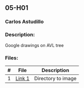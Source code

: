 ## 05-H01
### Carlos Astudillo
### Description:

Google drawings on AVL tree
 
### Files:

|  #  |  File  |  Description  |
| :---: | ---------------- | -------------------------------------------------- |
|  1  |  [Link 1](https://github.com/castudillo5/3013-Algorithms/blob/main/Assignments/05-H01/AVL.pdf)  |  Directory to image
